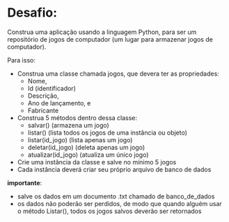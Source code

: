 # Desafio:

Construa uma aplicação usando a linguagem Python, para ser um repositório de jogos de computador (um lugar para armazenar jogos de computador).

Para isso: 
- Construa uma classe chamada jogos, que devera ter as propriedades:
  - Nome,
  - Id (identificador)
  - Descrição,
  - Ano de lançamento, e  
  - Fabricante
- Construa 5 métodos dentro dessa classe:
    - salvar() (armazena um jogo)
    - listar() (lista todos os jogos de uma instância ou objeto)
    - listar(id_jogo) (lista apenas um jogo)
    - deletar(id_jogo) (deleta apenas um jogo)
    - atualizar(id_jogo) (atualiza um único jogo) 
- Crie uma instância da classe e salve no mínimo 5 jogos
- Cada instância deverá criar seu próprio arquivo de banco de dados
  
**importante**: 
- salve os dados em um documento .txt chamado de banco_de_dados
- os dados não poderão ser perdidos, de modo que quando alguém usar o método Listar(), todos os jogos 
  salvos deverão ser retornados

